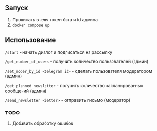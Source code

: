 ## Запуск
1. Прописать в .env токен бота и id админа
2. `docker compose up`

## Использование
`/start` - начать диалог и подписаться на рассылку

`/get_number_of_users` - получить количество пользователей (админ)

`/set_moder_by_id <telegram id>` - сделать пользователя модератором (админ)

`/get_planned_newsletter` - получить количество запланированных сообщений (админ)

`/send_newsletter <letter>` - отправить письмо (модератор)


### TODO
1. Добавить обработку ошибок
